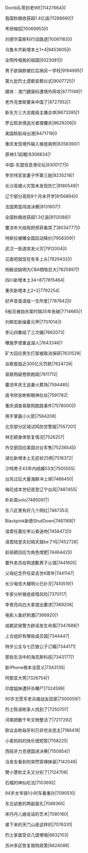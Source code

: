 Doinb队零封老WE|11427664|0

我国秋粮收获超1.4亿亩|11286660|1

考研缩招|10069953|0

刘德华莫斯科行动路透|10061183|0

乌鲁木齐新增本土1+4|9453605|0

全网传唱我的祖国|9323081|0

男子欲捐款被拦后捐另一学校|9194995|1

第九批烈士遗骸安葬仪式|9007725|1

媒体：澳门健康码遭境外网攻|8771149|1

老外克里斯要来中国了|8727952|1

新东方三大总裁级主播合体|8673395|1

罗云熙吴倩追光者搂腰杀|8629206|0

美国核航母出港|8471719|0

重庆发现境外输入猴痘病例|8358390|1

原神3.1前瞻|8306834|1

中国-东盟信息港论坛|8300177|0

李宗伟官宣妻子怀第三胎|8235218|1

长沙高楼火灾暂未发现伤亡|8180549|1

辽宁部分高校9个月未开学|8156894|0

法国男篮闯进决赛|8131607|1

全国秋粮收获超1.3亿亩|8112088|1

覆流年大结局把邢菲看哭了|8034777|0

特斯拉被曝全国启动降价|7958309|1

武汉一街道突发火灾|7912004|0

见面吧就现在有多上头|7829432|0

杨毅说姚明为CBA牺牲巨大|7825897|1

四川新增本土34+87|7815464|

重庆新增本土2+2|7792254|

好声音苗语版一生所爱|7787642|0

6船员被劫杀案时隔35年告破|7714665|1

刘畊宏新操霍元甲|7701014|0

李沁四集结了三次婚|7682073|

曝施罗德重返湖人|7643346|1

矿大回应男生打架被取消保研|7631529|

谷歌面临近300亿元罚款|7624726|

易联购疑卷款跑路|7611712|

覆流年庆王追妻火葬场|7594485|

虞书欣张彬彬眼神拉丝|7591782|

重庆调查易联购跑路事件|7578000|0

用手掌画小火箭|7564208|

北京部分区域试鸣防空警报|7557201|

林志颖身体恢复情况|7526257|

外交部回应美国对台军售|7523654|0

湖北新增本土无症状25例|7516372|

沙特男子43年内结婚53次|7505555|

台风过后大量海鲜冲上岸|7488450|

梅花成本世纪首登辽宁台风|7487455|

朴彩英solo|7485097|1

东八区里有好几个网红|7467353|

Blackpink新歌ShutDown|7461168|1

请君任嘉伦李沁昏迷吻|7458472|0

请君陆登夫妇隔天就be了吗|7452726|

赵丽颖回应为角色增肥|7446442|0

要外卖员给狗道歉男子认错|7441605|

父母纪念乔任梁去世6周年|7441147|

长沙电信大楼明火已扑灭|7410519|1

专家分析猴痘疫情风险|7370117|

李景亮向白大拿提出要求|7369206|

电影人鱼好刺激|7366920|1

成都武侯警方辟谣发生命案|7347688|1

上合组织有哪些成员国|7344447|

特步公主与七匹狼公子订婚|7344171|

那些生活中的海克斯科技|7343177|1

新iPhone根本没意义|7343135|

阿那亚大秀|7326754|1

印度姐妹遭奸杀曝尸|7324599|

90岁志愿军老兵接战友回家|7300059|1

烈士陈淑彬家人找到了|7250707|

河南把数千年文物整活了|7217292|

欧议会称匈牙利已非完全民主|7186418|

小麦妈妈的快乐很短暂|7158225|

西班牙力克德国进决赛|7150954|1

当舍友看到你突然穿辣妹装|7142049|

樊小慧和丈夫又分别了|7124706|

石榴的神仙吃法|7103692|

94岁太爷骑1小时车看重孙|7090510|

东北幼崽的两副面孔|7089365|

宋丹丹儿媳说话的艺术|7080160|

接下来的天门山是这样的|7076331|

烈士家属受访几度哽咽|6832103|

苏州多区恢复限购政策|6824088|

